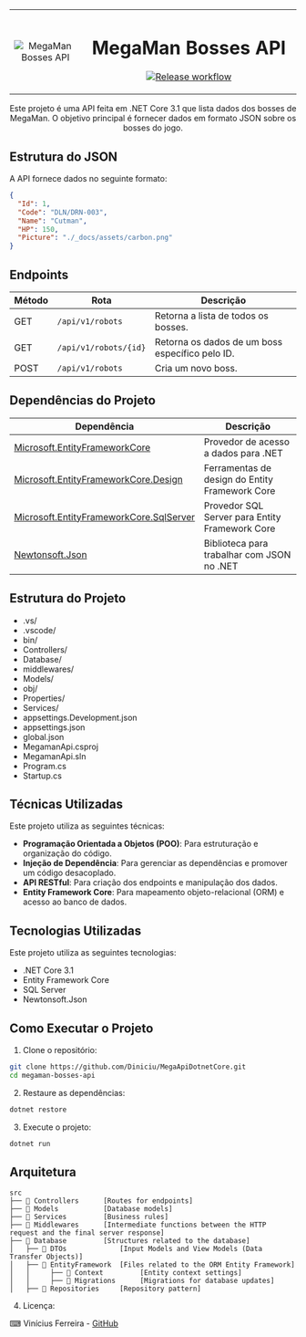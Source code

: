 <table align="center">
    <tr>
        <td align="center" width="25%">
            <img src="https://vignette.wikia.nocookie.net/megaman/images/2/22/Cutman.png" alt="MegaMan Bosses API" >
        </td>
        <td align="center" width="75%">
          
# MegaMan Bosses API
          
[![Release workflow](./_docs/assets/icon.png)](https://github.com/Diniciu/MegaApiDotnetCore/actions/workflows/release.yml)
  <br>
        </td>
    </tr>
</table>

<p align="center">
  Este projeto é uma API feita em .NET Core 3.1 que lista dados dos bosses de MegaMan. O objetivo principal é fornecer dados em formato JSON sobre os bosses do jogo.
  <br />
</p>

## Estrutura do JSON

A API fornece dados no seguinte formato:

```json
{
  "Id": 1,
  "Code": "DLN/DRN-003",
  "Name": "Cutman",
  "HP": 150,
  "Picture": "./_docs/assets/carbon.png"
}
```

## Endpoints

| Método | Rota | Descrição |
| --- | --- | --- |
| GET | `/api/v1/robots` | Retorna a lista de todos os bosses. |
| GET | `/api/v1/robots/{id}` | Retorna os dados de um boss específico pelo ID. |
| POST | `/api/v1/robots` | Cria um novo boss. |

## Dependências do Projeto

| Dependência | Descrição |
| --- | --- |
| [Microsoft.EntityFrameworkCore](https://www.nuget.org/packages/Microsoft.EntityFrameworkCore/3.1.8) | Provedor de acesso a dados para .NET |
| [Microsoft.EntityFrameworkCore.Design](https://www.nuget.org/packages/Microsoft.EntityFrameworkCore.Design/3.1.8) | Ferramentas de design do Entity Framework Core |
| [Microsoft.EntityFrameworkCore.SqlServer](https://www.nuget.org/packages/Microsoft.EntityFrameworkCore.SqlServer/3.1.8) | Provedor SQL Server para Entity Framework Core |
| [Newtonsoft.Json](https://www.nuget.org/packages/Newtonsoft.Json/12.0.2) | Biblioteca para trabalhar com JSON no .NET |

## Estrutura do Projeto

- .vs/
- .vscode/
- bin/
- Controllers/
- Database/
- middlewares/
- Models/
- obj/
- Properties/
- Services/
- appsettings.Development.json
- appsettings.json  
- global.json
- MegamanApi.csproj  
- MegamanApi.sln
- Program.cs
- Startup.cs

## Técnicas Utilizadas

Este projeto utiliza as seguintes técnicas:

- **Programação Orientada a Objetos (POO)**: Para estruturação e organização do código.
- **Injeção de Dependência**: Para gerenciar as dependências e promover um código desacoplado.
- **API RESTful**: Para criação dos endpoints e manipulação dos dados.
- **Entity Framework Core**: Para mapeamento objeto-relacional (ORM) e acesso ao banco de dados.

## Tecnologias Utilizadas

Este projeto utiliza as seguintes tecnologias:

- .NET Core 3.1
- Entity Framework Core
- SQL Server
- Newtonsoft.Json

## Como Executar o Projeto

1. Clone o repositório:

```bash
git clone https://github.com/Diniciu/MegaApiDotnetCore.git
cd megaman-bosses-api
```

2. Restaure as dependências:

```bash
dotnet restore
```

3. Execute o projeto:

```bash
dotnet run
```

## Arquitetura

```🌐
src
├── 📂 Controllers      [Routes for endpoints]
├── 📂 Models           [Database models]
├── 📂 Services         [Business rules]
├── 📂 Middlewares      [Intermediate functions between the HTTP request and the final server response]
├── 📂 Database         [Structures related to the database]
│   ├── 📂 DTOs             [Input Models and View Models (Data Transfer Objects)]
│   ├── 📂 EntityFramework  [Files related to the ORM Entity Framework]
│   │     ├── 📂 Context         [Entity context settings]
│   │     ├── 📂 Migrations      [Migrations for database updates]
│   ├── 📂 Repositories     [Repository pattern]
```

4. Licença:

⌨ Vinícius Ferreira -
[GitHub](https://github.com/Diniciu)